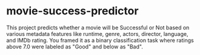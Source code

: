 # movie-success-predictor
This project predicts whether a movie will be Successful or Not based on various metadata features like runtime, genre, actors, director, language, and IMDb rating. You framed it as a binary classification task where ratings above 7.0 were labeled as "Good" and below as "Bad".
